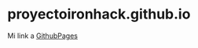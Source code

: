 # proyectoironhack.github.io

Mi link a [GithubPages](https://pelahumi.github.io/proyectoironhack.github.io/gracias.html)
